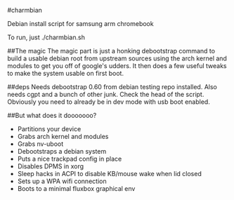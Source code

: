 #charmbian

Debian install script for samsung arm chromebook

To run, just ./charmbian.sh

##The magic
The magic part is just a honking debootstrap command to build a usable debian root from upstream sources using the arch kernel and modules to get you off of google's udders. It then does a few useful tweaks to make the system usable on first boot.

##deps
Needs debootstrap 0.60 from debian testing repo installed. Also needs cgpt and a bunch of other junk. Check the head of the script. Obviously you need to already be in dev mode with usb boot enabled.

##But what does it dooooooo?
* Partitions your device
* Grabs arch kernel and modules
* Grabs nv-uboot
* Debootstraps a debian system
* Puts a nice trackpad config in place
* Disables DPMS in xorg
* Sleep hacks in ACPI to disable KB/mouse wake when lid closed
* Sets up a WPA wifi connection 
* Boots to a minimal fluxbox graphical env
